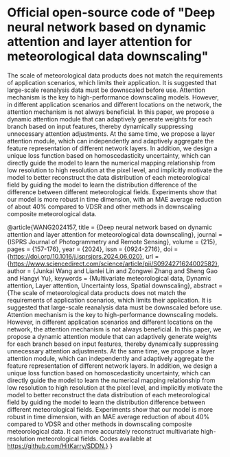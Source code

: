 # Official open-source code of "Deep neural network based on dynamic attention and layer attention for meteorological data downscaling"

The scale of meteorological data products does not match the requirements of application scenarios, which limits their application. It is suggested that large-scale reanalysis data must be downscaled before use. Attention mechanism is the key to high-performance downscaling models. However, in different application scenarios and different locations on the network, the attention mechanism is not always beneficial. In this paper, we propose a dynamic attention module that can adaptively generate weights for each branch based on input features, thereby dynamically suppressing unnecessary attention adjustments. At the same time, we propose a layer attention module, which can independently and adaptively aggregate the feature representation of different network layers. In addition, we design a unique loss function based on homoscedasticity uncertainty, which can directly guide the model to learn the numerical mapping relationship from low resolution to high resolution at the pixel level, and implicitly motivate the model to better reconstruct the data distribution of each meteorological field by guiding the model to learn the distribution difference of the difference between different meteorological fields. Experiments show that our model is more robust in time dimension, with an MAE average reduction of about 40% compared to VDSR and other methods in downscaling composite meteorological data.


@article{WANG2024157,
title = {Deep neural network based on dynamic attention and layer attention for meteorological data downscaling},
journal = {ISPRS Journal of Photogrammetry and Remote Sensing},
volume = {215},
pages = {157-176},
year = {2024},
issn = {0924-2716},
doi = {https://doi.org/10.1016/j.isprsjprs.2024.06.020},
url = {https://www.sciencedirect.com/science/article/pii/S0924271624002582},
author = {Junkai Wang and Lianlei Lin and Zongwei Zhang and Sheng Gao and Hangyi Yu},
keywords = {Multivariate meteorological data, Dynamic attention, Layer attention, Uncertainty loss, Spatial downscaling},
abstract = {The scale of meteorological data products does not match the requirements of application scenarios, which limits their application. It is suggested that large-scale reanalysis data must be downscaled before use. Attention mechanism is the key to high-performance downscaling models. However, in different application scenarios and different locations on the network, the attention mechanism is not always beneficial. In this paper, we propose a dynamic attention module that can adaptively generate weights for each branch based on input features, thereby dynamically suppressing unnecessary attention adjustments. At the same time, we propose a layer attention module, which can independently and adaptively aggregate the feature representation of different network layers. In addition, we design a unique loss function based on homoscedasticity uncertainty, which can directly guide the model to learn the numerical mapping relationship from low resolution to high resolution at the pixel level, and implicitly motivate the model to better reconstruct the data distribution of each meteorological field by guiding the model to learn the distribution difference between different meteorological fields. Experiments show that our model is more robust in time dimension, with an MAE average reduction of about 40% compared to VDSR and other methods in downscaling composite meteorological data. It can more accurately reconstruct multivariate high-resolution meteorological fields. Codes available at https://github.com/HitKarry/SDDN.}
}
